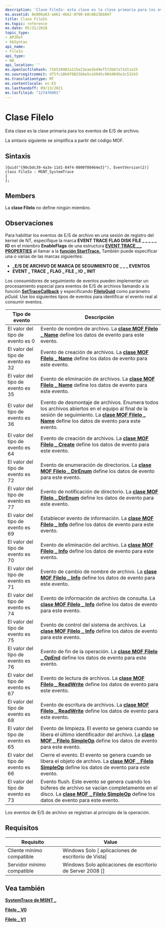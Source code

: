 ```yaml
---
description: 'Clase FileIo: esta clase es la clase primaria para los eventos de E/S de archivo. La sintaxis siguiente se simplifica a partir del código MOF.'
ms.assetid: 8e006a63-a061-4b62-8f90-b8c8823bb047
title: Clase FileIo
ms.topic: reference
ms.date: 05/31/2018
topic_type:
- APIRef
- kbSyntax
api_name:
- FileIo
api_type:
- NA
api_location: ''
ms.openlocfilehash: 716528902a115e23eae5b49ef572b87a71d11e25
ms.sourcegitcommit: d75fc10b9f0825bbe5ce5045c90d4045e3c53243
ms.translationtype: MT
ms.contentlocale: es-ES
ms.lasthandoff: 09/13/2021
ms.locfileid: "127476901"
---
```

# <a name="fileio-class"></a>Clase FileIo

Esta clase es la clase primaria para los eventos de E/S de archivo.

La sintaxis siguiente se simplifica a partir del código MOF.

## <a name="syntax"></a>Sintaxis

``` syntax
[Guid("{90cbdc39-4a3e-11d1-84f4-0000f80464e3}"), EventVersion(2)]
class FileIo : MSNT_SystemTrace
{
};
```

## <a name="members"></a>Members

La **clase FileIo** no define ningún miembro.

## <a name="remarks"></a>Observaciones

Para habilitar los eventos de E/S de archivo en una sesión de registro del kernel de NT, especifique la marca **EVENT TRACE FLAG DISK FILE \_ \_ \_ \_ \_ IO** en el miembro **EnableFlags** de una estructura [**EVENT TRACE \_ \_ PROPERTIES**](/windows/win32/api/evntrace/ns-evntrace-event_trace_properties) al llamar a la [**función StartTrace.**](/windows/win32/api/evntrace/nf-evntrace-starttracea) También puede especificar una o varias de las marcas siguientes:

-   **\_E/S DE ARCHIVO DE MARCA DE SEGUIMIENTO DE \_ \_ \_ EVENTOS**
-   **EVENT \_ TRACE \_ FLAG \_ FILE \_ IO \_ INIT**

Los consumidores de seguimiento de eventos pueden implementar un procesamiento especial para eventos de E/S de archivos llamando a la función [**SetTraceCallback**](/windows/win32/api/evntrace/nf-evntrace-settracecallback) y especificando [**FileIoGuid**](nt-kernel-logger-constants.md) como parámetro *pGuid.* Use los siguientes tipos de eventos para identificar el evento real al consumir eventos.



| Tipo de evento             | Descripción                                                                                                                                                                             |
|------------------------|-----------------------------------------------------------------------------------------------------------------------------------------------------------------------------------------|
| El valor del tipo de evento es 0  | Evento de nombre de archivo. La [**clase MOF FileIo \_ Name**](fileio-name.md) define los datos de evento para este evento.                                                                               |
| El valor del tipo de evento es 32 | Evento de creación de archivos. La [**clase MOF FileIo \_ Name**](fileio-name.md) define los datos de evento para este evento.                                                                             |
| El valor del tipo de evento es 35 | Evento de eliminación de archivos. La [**clase MOF FileIo \_ Name**](fileio-name.md) define los datos de evento para este evento.                                                                             |
| El valor del tipo de evento es 36 | Evento de desmontaje de archivos. Enumera todos los archivos abiertos en el equipo al final de la sesión de seguimiento. La [**clase MOF FileIo \_ Name**](fileio-name.md) define los datos de evento para este evento. |
| El valor del tipo de evento es 64 | Evento de creación de archivos. La [**clase MOF FileIo \_ Create**](fileio-create.md) define los datos de evento para este evento.                                                                         |
| El valor del tipo de evento es 72 | Evento de enumeración de directorios. La [**clase MOF FileIo \_ DirEnum**](fileio-direnum.md) define los datos de evento para este evento.                                                             |
| El valor del tipo de evento es 77 | Evento de notificación de directorio. La [**clase MOF FileIo \_ DirEnum**](fileio-direnum.md) define los datos de evento para este evento.                                                            |
| El valor del tipo de evento es 69 | Establecer evento de información. La [**clase MOF FileIo \_ Info**](fileio-info.md) define los datos de evento para este evento.                                                                         |
| El valor del tipo de evento es 70 | Evento de eliminación del archivo. La [**clase MOF FileIo \_ Info**](fileio-info.md) define los datos de evento para este evento.                                                                             |
| El valor del tipo de evento es 71 | Evento de cambio de nombre de archivo. La [**clase MOF FileIo \_ Info**](fileio-info.md) define los datos de evento para este evento.                                                                             |
| El valor del tipo de evento es 74 | Evento de información de archivo de consulta. La [**clase MOF FileIo \_ Info**](fileio-info.md) define los datos de evento para este evento.                                                                  |
| El valor del tipo de evento es 75 | Evento de control del sistema de archivos. La [**clase MOF FileIo \_ Info**](fileio-info.md) define los datos de evento para este evento.                                                                     |
| El valor del tipo de evento es 76 | Evento de fin de la operación. La [**clase MOF FileIo \_ OpEnd**](fileio-opend.md) define los datos de evento para este evento.                                                                      |
| El valor del tipo de evento es 67 | Evento de lectura de archivos. La [**clase MOF FileIo \_ ReadWrite**](fileio-readwrite.md) define los datos de evento para este evento.                                                                     |
| El valor del tipo de evento es 68 | Evento de escritura de archivos. La [**clase MOF FileIo \_ ReadWrite**](fileio-readwrite.md) define los datos de evento para este evento.                                                                    |
| El valor del tipo de evento es 65 | Evento de limpieza. El evento se genera cuando se libera el último identificador del archivo. La [**clase MOF \_ FileIo SimpleOp**](fileio-simpleop.md) define los datos de evento para este evento.   |
| El valor del tipo de evento es 66 | Cierre el evento. El evento se genera cuando se libera el objeto de archivo. La [**clase MOF \_ FileIo SimpleOp**](fileio-simpleop.md) define los datos de evento para este evento.                     |
| El valor del tipo de evento es 73 | Evento flush. Este evento se genera cuando los búferes de archivo se vacían completamente en el disco. La [**clase MOF \_ FileIo SimpleOp**](fileio-simpleop.md) define los datos de evento para este evento.  |



 

Los eventos de E/S de archivo se registran al principio de la operación.

## <a name="requirements"></a>Requisitos



| Requisito | Value |
|-------------------------------------|------------------------------------------------------|
| Cliente mínimo compatible<br/> | Windows Solo \[ aplicaciones de escritorio de Vista\]<br/>       |
| Servidor mínimo compatible<br/> | Windows Solo aplicaciones de escritorio de Server 2008 \[\]<br/> |



## <a name="see-also"></a>Vea también

<dl> <dt>

[**SystemTrace de MSNT \_**](msnt-systemtrace.md)
</dt> <dt>

[**FileIo \_ V0**](fileio-v0.md)
</dt> <dt>

[**FileIo \_ V1**](fileio-v1.md)
</dt> </dl>

 

 
